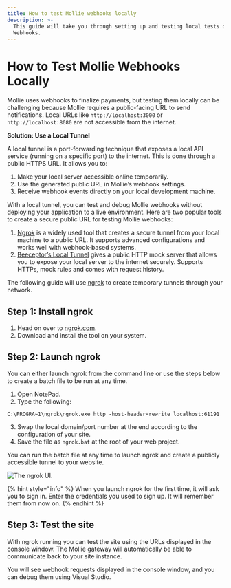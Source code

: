 ```yaml
---
title: How to test Mollie webhooks locally
description: >-
  This guide will take you through setting up and testing local tests of Mollie
  Webhooks.
---
```


# How to Test Mollie Webhooks Locally

Mollie uses webhooks to finalize payments, but testing them locally can be challenging because Mollie requires a public-facing URL to send notifications. Local URLs like `http://localhost:3000` or `http://localhost:8080` are not accessible from the internet.

**Solution: Use a Local Tunnel**

A local tunnel is a port-forwarding technique that exposes a local API service (running on a specific port) to the internet. This is done through a public HTTPS URL. It allows you to:

1. Make your local server accessible online temporarily.
2. Use the generated public URL in Mollie’s webhook settings.
3. Receive webhook events directly on your local development machine.

With a local tunnel, you can test and debug Mollie webhooks without deploying your application to a live environment. Here are two popular tools to create a secure public URL for testing Mollie webhooks:

1. [Ngrok](https://ngrok.com/?utm_source=docs.umbraco.com) is a widely used tool that creates a secure tunnel from your local machine to a public URL. It supports advanced configurations and works well with webhook-based systems.
2. [Beeceptor’s Local Tunnel](https://beeceptor.com/local-tunnel/?utm_source=docs.umbraco.com) gives a public HTTP mock server that allows you to expose your local server to the internet securely. Supports HTTPs, mock rules and comes with request history. 

The following guide will use [ngrok](https://ngrok.com/?utm_source=docs.umbraco.com) to create temporary tunnels through your network.

## Step 1: Install ngrok

1. Head on over to [ngrok.com](https://ngrok.com/?utm_source=docs.umbraco.com).
2. Download and install the tool on your system.

## Step 2: Launch ngrok

You can either launch ngrok from the command line or use the steps below to create a batch file to be run at any time.

1. Open NotePad.
2. Type the following:

```
C:\PROGRA~1\ngrok\ngrok.exe http -host-header=rewrite localhost:61191
```

3. Swap the local domain/port number at the end according to the configuration of your site.
4. Save the file as `ngrok.bat` at the root of your web project.

You can run the batch file at any time to launch ngrok and create a publicly accessible tunnel to your website.

![The ngrok UI.](../../media/ngrok.png)

{% hint style="info" %}
When you launch ngrok for the first time, it will ask you to sign in. Enter the credentials you used to sign up. It will remember them from now on.
{% endhint %}

## Step 3: Test the site

With ngrok running you can test the site using the URLs displayed in the console window. The Mollie gateway will automatically be able to communicate back to your site instance.

You will see webhook requests displayed in the console window, and you can debug them using Visual Studio.
